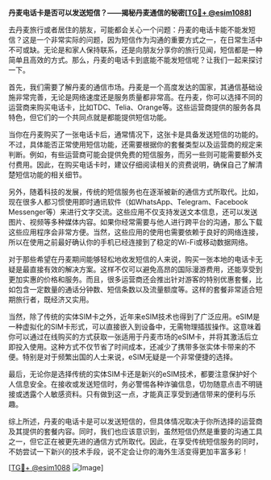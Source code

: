 **丹麦电话卡是否可以发送短信？——揭秘丹麦通信的秘密[[TG💪+ @esim1088](https://t.me/s/esim1088)]**

去丹麦旅行或者居住的朋友，可能都会关心一个问题：丹麦的电话卡能不能发短信？这是一个非常实际的问题，因为短信作为沟通的重要方式之一，在日常生活中不可或缺。无论是和家人保持联系，还是向朋友分享你的旅行见闻，短信都是一种简单且高效的方式。那么，丹麦的电话卡到底能不能发短信呢？让我们一起来探讨一下。

首先，我们需要了解丹麦的通信市场。丹麦是一个高度发达的国家，其通信基础设施非常完善，无论是网络速度还是服务质量都非常高。在丹麦，你可以选择不同的运营商来购买电话卡，比如TDC、Telia、Orange等。这些运营商提供的服务各具特色，但它们的一个共同点就是都能提供短信功能。

当你在丹麦购买了一张电话卡后，通常情况下，这张卡是具备发送短信的功能的。不过，具体能否正常使用短信功能，还需要根据你的套餐类型以及运营商的规定来判断。例如，有些运营商可能会提供免费的短信服务，而另一些则可能需要额外支付费用。因此，在购买电话卡时，建议仔细阅读相关的资费说明，确保自己了解清楚短信功能的相关细节。

另外，随着科技的发展，传统的短信服务也在逐渐被新的通信方式所取代。比如，现在很多人都习惯使用即时通讯软件（如WhatsApp、Telegram、Facebook Messenger等）来进行文字交流。这些应用不仅支持发送文本信息，还可以发送图片、视频等多种媒体内容。如果你经常需要与他人进行跨平台的沟通，那么下载这些应用程序会非常方便。当然，这些应用的使用也需要依赖于良好的网络连接，所以在使用之前最好确认你的手机已经连接到了稳定的Wi-Fi或移动数据网络。

对于那些希望在丹麦期间能够轻松地收发短信的人来说，购买一张本地的电话卡无疑是最直接有效的解决方案。这样不仅可以避免高昂的国际漫游费用，还能享受到更加实惠的价格和服务。而且，很多运营商还会推出针对游客的特别优惠套餐，比如包含一定数量的通话分钟数、短信条数以及流量额度等。这样的套餐非常适合短期旅行者，既经济又实用。

当然，除了传统的实体SIM卡之外，近年来eSIM技术也得到了广泛应用。eSIM是一种虚拟化的SIM卡形式，可以直接嵌入到设备中，无需物理插拔操作。这意味着你可以通过在线购买的方式获取一张适用于丹麦市场的eSIM卡，并将其激活后立即投入使用。这种方式不仅节省了时间成本，还减少了携带多张实体卡带来的不便。特别是对于频繁出国的人士来说，eSIM无疑是一个非常便捷的选择。

最后，无论你是选择传统的实体SIM卡还是新兴的eSIM技术，都要注意保护好个人信息安全。在接收或发送短信时，务必警惕各种诈骗信息，切勿随意点击不明链接或透露个人敏感资料。只有做到这一点，才能真正享受到通信带来的便利与乐趣。

综上所述，丹麦的电话卡是可以发送短信的，但具体情况取决于你所选择的运营商及其提供的套餐内容。同时，我们也应该意识到，虽然短信仍然是重要的沟通工具之一，但它正在被更先进的通信方式所取代。因此，在享受传统短信服务的同时，不妨尝试一下新兴的技术手段，说不定会让你的海外生活变得更加丰富多彩！

[[TG💪+ @esim1088](https://t.me/s/esim1088) ![Image](https://i.postimg.cc/4NQfJmqS/Snipaste-2025-05-13-00-14-12.png)]